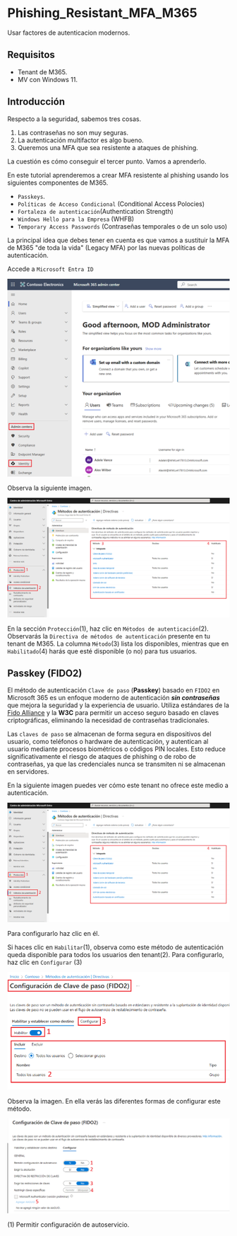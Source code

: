 # Phishing_Resistant_MFA_M365
Usar factores de autenticacion modernos.

## Requisitos

* Tenant de M365.
* MV con Windows 11.

## Introducción

Respecto a la seguridad, sabemos tres cosas.

1) Las contraseñas no son muy seguras.
2) La autenticación multifactor es algo bueno.
3) Queremos una MFA que sea resistente a ataques de phishing.

La cuestión es cómo conseguir el tercer punto. Vamos a aprenderlo.

En este tutorial aprenderemos a crear MFA resistente al phishing usando los siguientes componentes de M365.

* `Passkeys`.
* `Políticas de Acceso Condicional` (Conditional Access Polocies)
* `Fortaleza de autenticación`(Authentication Strength)
* `Windows Hello para la Empresa` (WHFB)
* `Temporary Access Passwords` (Contraseñas temporales o de un solo uso)

La principal idea que debes tener en cuenta es que vamos a sustituir la MFA de M365 "de toda la vida" (Legacy MFA) por las nuevas políticas de autenticación.

Accede a `Microsoft Entra ID`

![Entra](./img/202411111344.png)

Observa la siguiente imagen.

![Dir métodos auth](./img/202411111549.png)

En la sección `Protección`(1), haz clic en `Métodos de autenticación`(2). Observarás la `Directiva de métodos de autenticación` presente en tu tenant de M365. La columna `Método`(3) lista los disponibles, mientras que en `Habilitado`(4) harás que esté disponible (o no) para tus usuarios.

## Passkey (FIDO2)

El método de autenticación `Clave de paso` (**Passkey**) basado en `FIDO2` en Microsoft 365 es un enfoque moderno de autenticación ***sin contraseñas*** que mejora la seguridad y la experiencia de usuario. Utiliza estándares de la [Fido Alliance](https://fidoalliance.org/) y la **W3C** para permitir un acceso seguro basado en claves criptográficas, eliminando la necesidad de contraseñas tradicionales. 

Las `claves de paso` se almacenan de forma segura en dispositivos del usuario, como teléfonos o hardware de autenticación, y autentican al usuario mediante procesos biométricos o códigos PIN locales. Esto reduce significativamente el riesgo de ataques de phishing o de robo de contraseñas, ya que las credenciales nunca se transmiten ni se almacenan en servidores.

En la siguiente imagen puedes ver cómo este tenant no ofrece este medio a autenticación.

![Passkey](./img/202411111549.png)

Para configurarlo haz clic en él.

Si haces clic en `Habilitar`(1), observa como este método de autenticación queda disponible para todos los usuarios den tenant(2). Para configurarlo, haz clic en `Configurar` (3)

![Passkey2](./img/202411111600.png)

Observa la imagen. En ella verás las diferentes formas de configurar este método.

![Passkey2](./img/202411111647.png)

(1) Permitir configuración de autoservicio.














